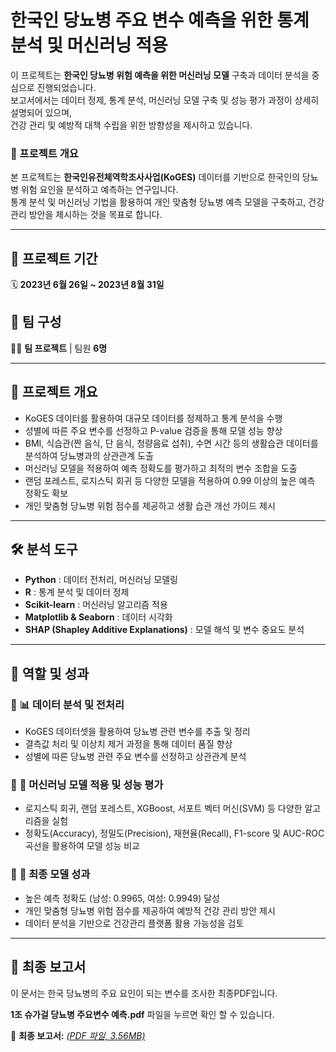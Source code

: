 # 한국인 당뇨병 주요 변수 예측을 위한 통계 분석 및 머신러닝 적용  

이 프로젝트는 **한국인 당뇨병 위험 예측을 위한 머신러닝 모델** 구축과 데이터 분석을 중심으로 진행되었습니다.  
보고서에서는 데이터 정제, 통계 분석, 머신러닝 모델 구축 및 성능 평가 과정이 상세히 설명되어 있으며,  
건강 관리 및 예방적 대책 수립을 위한 방향성을 제시하고 있습니다. 

### 📌 프로젝트 개요  
본 프로젝트는 **한국인유전체역학조사사업(KoGES)** 데이터를 기반으로 한국인의 당뇨병 위험 요인을 분석하고 예측하는 연구입니다.  
통계 분석 및 머신러닝 기법을 활용하여 개인 맞춤형 당뇨병 예측 모델을 구축하고, 건강 관리 방안을 제시하는 것을 목표로 합니다.  

---

## 📅 프로젝트 기간  
🗓 **2023년 6월 26일 ~ 2023년 8월 31일**  

## 👥 팀 구성  
👨‍💻 **팀 프로젝트** | 팀원 **6명**  

---

## 📄 프로젝트 개요  
- KoGES 데이터를 활용하여 대규모 데이터를 정제하고 통계 분석을 수행  
- 성별에 따른 주요 변수를 선정하고 P-value 검증을 통해 모델 성능 향상  
- BMI, 식습관(짠 음식, 단 음식, 청량음료 섭취), 수면 시간 등의 생활습관 데이터를 분석하여 당뇨병과의 상관관계 도출  
- 머신러닝 모델을 적용하여 예측 정확도를 평가하고 최적의 변수 조합을 도출  
- 랜덤 포레스트, 로지스틱 회귀 등 다양한 모델을 적용하여 0.99 이상의 높은 예측 정확도 확보  
- 개인 맞춤형 당뇨병 위험 점수를 제공하고 생활 습관 개선 가이드 제시  

---

## 🛠 분석 도구  
- **Python** : 데이터 전처리, 머신러닝 모델링  
- **R** : 통계 분석 및 데이터 정제  
- **Scikit-learn** : 머신러닝 알고리즘 적용  
- **Matplotlib & Seaborn** : 데이터 시각화  
- **SHAP (Shapley Additive Explanations)** : 모델 해석 및 변수 중요도 분석  

---

## 🎯 역할 및 성과  

### 📌 **📊 데이터 분석 및 전처리**  
- KoGES 데이터셋을 활용하여 당뇨병 관련 변수를 추출 및 정리  
- 결측값 처리 및 이상치 제거 과정을 통해 데이터 품질 향상  
- 성별에 따른 당뇨병 관련 주요 변수를 선정하고 상관관계 분석  

### 📌 **🤖 머신러닝 모델 적용 및 성능 평가**  
- 로지스틱 회귀, 랜덤 포레스트, XGBoost, 서포트 벡터 머신(SVM) 등 다양한 알고리즘을 실험  
- 정확도(Accuracy), 정밀도(Precision), 재현율(Recall), F1-score 및 AUC-ROC 곡선을 활용하여 모델 성능 비교  

### 📌 **📢 최종 모델 성과**  
- 높은 예측 정확도 (남성: 0.9965, 여성: 0.9949) 달성  
- 개인 맞춤형 당뇨병 위험 점수를 제공하여 예방적 건강 관리 방안 제시  
- 데이터 분석을 기반으로 건강관리 플랫폼 활용 가능성을 검토  

---

## 📄 최종 보고서  
이 문서는 한국 당뇨병의 주요 요인이 되는 변수를 조사한 최종PDF입니다.

**1조 슈가걸 당뇨병 주요변수 예측.pdf** 파일을 누르면 확인 할 수 있습니다.

<p>
    📄 <strong>최종 보고서:</strong> 
    <a href="https://github.com/kimhee02/Korean-Diabetes-Prediction/raw/main/1조%20슈가걸%20당뇨병%20주요변수%20예측.pdf" target="_blank">
        <em>(PDF 파일, 3.56MB)</em>
    </a>
</p>

 
